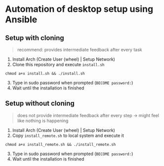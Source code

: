 # Automation of desktop setup using Ansible
## Setup with cloning
> recommend: provides intermediate feedback after every task 
1. Install Arch (Create User (wheel) | Setup Network)
2. Clone this repository and execute `install.sh`
```
chmod a+x install.sh && ./install.sh
```
3. Type in sudo password when prompted (`BECOME password:`)
4. Wait until the installation is finished
## Setup without cloning
> does not provide intermediate feedback after every step -> might feel like nothing is happening
1. Install Arch (Create User (wheel) | Setup Network)
2. Copy `install_remote.sh` to local system and execute it  
```
chmod a+x install_remote.sh && ./install_remote.sh
```
3. Type in sudo password when prompted (`BECOME password:`)
4. Wait until the installation is finished
